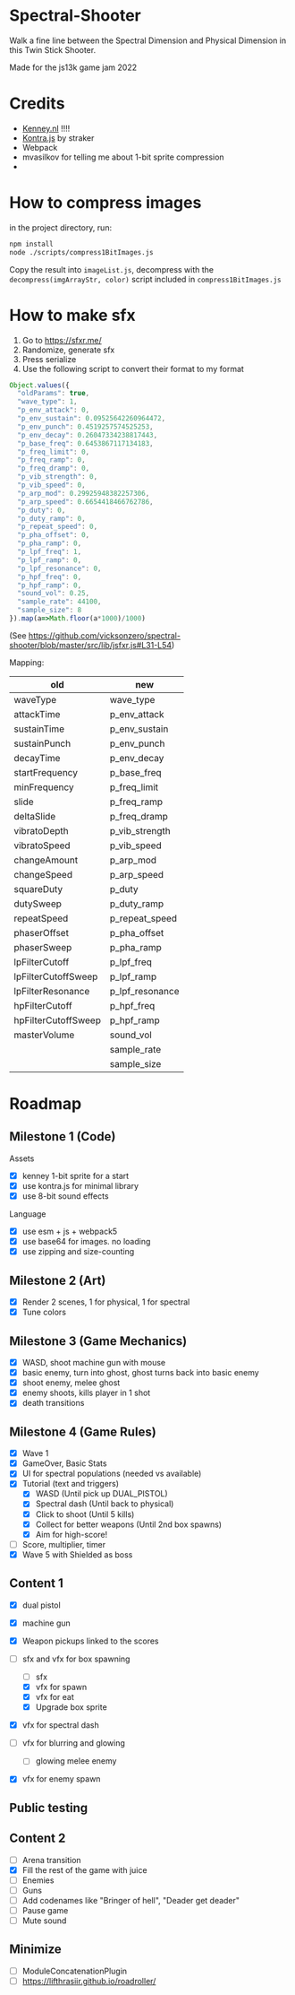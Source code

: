# Spectral-Shooter
Walk a fine line between the Spectral Dimension and Physical Dimension in this Twin Stick Shooter.

Made for the js13k game jam 2022



# Credits

- [Kenney.nl](https://kenney.nl) !!!!
- [Kontra.js](https://github.com/straker/kontra) by straker
- Webpack
- mvasilkov for telling me about 1-bit sprite compression
- 

# How to compress images

in the project directory, run:

```bash
npm install
node ./scripts/compress1BitImages.js
```

Copy the result into `imageList.js`, decompress with the `decompress(imgArrayStr, color)` script included in `compress1BitImages.js`


# How to make sfx

1. Go to https://sfxr.me/
2. Randomize, generate sfx
3. Press serialize
4. Use the following script to convert their format to my format

```js
Object.values({
  "oldParams": true,
  "wave_type": 1,
  "p_env_attack": 0,
  "p_env_sustain": 0.09525642260964472,
  "p_env_punch": 0.4519257574525253,
  "p_env_decay": 0.26047334238817443,
  "p_base_freq": 0.6453867117134183,
  "p_freq_limit": 0,
  "p_freq_ramp": 0,
  "p_freq_dramp": 0,
  "p_vib_strength": 0,
  "p_vib_speed": 0,
  "p_arp_mod": 0.29925948382257306,
  "p_arp_speed": 0.6654418466762786,
  "p_duty": 0,
  "p_duty_ramp": 0,
  "p_repeat_speed": 0,
  "p_pha_offset": 0,
  "p_pha_ramp": 0,
  "p_lpf_freq": 1,
  "p_lpf_ramp": 0,
  "p_lpf_resonance": 0,
  "p_hpf_freq": 0,
  "p_hpf_ramp": 0,
  "sound_vol": 0.25,
  "sample_rate": 44100,
  "sample_size": 8
}).map(a=>Math.floor(a*1000)/1000)
```

(See https://github.com/vicksonzero/spectral-shooter/blob/master/src/lib/jsfxr.js#L31-L54)

Mapping:

| old                 | new             |
| ------------------- | --------------- |
| waveType            | wave_type       |
| attackTime          | p_env_attack    |
| sustainTime         | p_env_sustain   |
| sustainPunch        | p_env_punch     |
| decayTime           | p_env_decay     |
| startFrequency      | p_base_freq     |
| minFrequency        | p_freq_limit    |
| slide               | p_freq_ramp     |
| deltaSlide          | p_freq_dramp    |
| vibratoDepth        | p_vib_strength  |
| vibratoSpeed        | p_vib_speed     |
| changeAmount        | p_arp_mod       |
| changeSpeed         | p_arp_speed     |
| squareDuty          | p_duty          |
| dutySweep           | p_duty_ramp     |
| repeatSpeed         | p_repeat_speed  |
| phaserOffset        | p_pha_offset    |
| phaserSweep         | p_pha_ramp      |
| lpFilterCutoff      | p_lpf_freq      |
| lpFilterCutoffSweep | p_lpf_ramp      |
| lpFilterResonance   | p_lpf_resonance |
| hpFilterCutoff      | p_hpf_freq      |
| hpFilterCutoffSweep | p_hpf_ramp      |
| masterVolume        | sound_vol       |
|                     | sample_rate     |
|                     | sample_size     |


# Roadmap

## Milestone 1 (Code)

Assets
- [x] kenney 1-bit sprite for a start
- [x] use kontra.js for minimal library
- [x] use 8-bit sound effects

Language
- [x] use esm + js + webpack5
- [x] use base64 for images. no loading
- [x] use zipping and size-counting

## Milestone 2 (Art)
- [x] Render 2 scenes, 1 for physical, 1 for spectral
- [x] Tune colors

## Milestone 3 (Game Mechanics)
- [x] WASD, shoot machine gun with mouse
- [x] basic enemy, turn into ghost, ghost turns back into basic enemy
- [x] shoot enemy, melee ghost
- [x] enemy shoots, kills player in 1 shot
- [x] death transitions

## Milestone 4 (Game Rules)
- [x] Wave 1
- [x] GameOver, Basic Stats
- [x] UI for spectral populations (needed vs available)
- [x] Tutorial (text and triggers)
  - [x] WASD (Until pick up DUAL_PISTOL)
  - [x] Spectral dash (Until back to physical)
  - [x] Click to shoot (Until 5 kills)
  - [x] Collect for better weapons (Until 2nd box spawns)
  - [x] Aim for high-score!
- [ ] Score, multiplier, timer
- [x] Wave 5 with Shielded as boss

## Content 1
- [x] dual pistol
- [x] machine gun
- [x] Weapon pickups linked to the scores
- [ ] sfx and vfx for box spawning
  - [ ] sfx
  - [x] vfx for spawn
  - [x] vfx for eat
  - [x] Upgrade box sprite
- [x] vfx for spectral dash
- [ ] vfx for blurring and glowing
  - [ ] glowing melee enemy
- [x] vfx for enemy spawn


## Public testing


## Content 2
- [ ] Arena transition
- [x] Fill the rest of the game with juice
- [ ] Enemies
- [ ] Guns
- [ ] Add codenames like "Bringer of hell", "Deader get deader"
- [ ] Pause game
- [ ] Mute sound

## Minimize

- [ ] ModuleConcatenationPlugin
- [ ] https://lifthrasiir.github.io/roadroller/